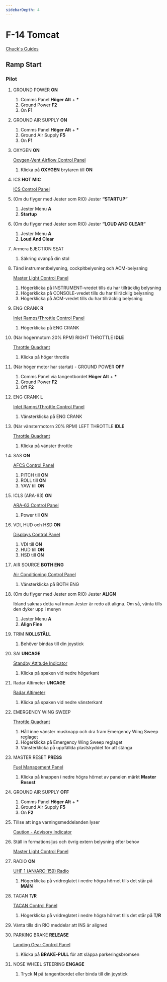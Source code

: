 ```yaml
---
sidebarDepth: 4
---
```


# F-14 Tomcat

[Chuck's Guides](https://www.mudspike.com/chucks-guides-dcs-f-14b-tomcat/)

## Ramp Start

### Pilot

1. GROUND POWER **ON**

    1. Comms Panel **Höger Alt** + **\***
    1. Ground Power **F2**
    1. On **F1**

1. GROUND AIR SUPPLY **ON**

    1. Comms Panel **Höger Alt** + **\***
    1. Ground Air Supply **F5**
    1. On **F1**

1. OXYGEN **ON**

    [Oxygen-Vent Airflow Control Panel](http://www.heatblur.se/F-14Manual/cockpit.html#oxygen-vent-airflow-control-panel)

    1. Klicka på **OXYGEN** brytaren till **ON**

1. ICS **HOT MIC**

    [ICS Control Panel](http://www.heatblur.se/F-14Manual/cockpit.html#ics-control-panel)

1. (Om du flyger med Jester som RIO) Jester **“STARTUP”**

    1. Jester Menu **A**
    2. **Startup**

1. (Om du flyger med Jester som RIO) Jester **“LOUD AND CLEAR”**

    1. Jester Menu **A**
    2. **Loud And Clear**

1. Armera EJECTION SEAT

    1. Säkring ovanpå din stol

1. Tänd instrumentbelysning, cockpitbelysning och ACM-belysning

    [Master Light Control Panel](http://www.heatblur.se/F-14Manual/cockpit.html#master-light-control-panel)

    1. Högerklicka på INSTRUMENT-vredet tills du har tillräcklig belysning
    1. Högerklicka på CONSOLE-vredet tills du har tillräcklig belysning
    1. Högerklicka på ACM-vredet tills du har tillräcklig belysning

1. ENG CRANK **R**

    [Inlet Ramps/Throttle Control Panel](http://www.heatblur.se/F-14Manual/cockpit.html#inlet-ramps-throttle-control-panel)

    1. Högerklicka på ENG CRANK

1. (När högermotorn 20% RPM) RIGHT THROTTLE **IDLE**

    [Throttle Quadrant](http://www.heatblur.se/F-14Manual/cockpit.html#throttle-quadrant)

    1. Klicka på höger throttle

1. (När höger motor har startat) - GROUND POWER **OFF**

    1. Comms Panel via tangentbordet **Höger Alt** + **\***
    1. Ground Power **F2**
    1. Off **F2**

1. ENG CRANK **L**

    [Inlet Ramps/Throttle Control Panel](http://www.heatblur.se/F-14Manual/cockpit.html#inlet-ramps-throttle-control-panel)

    1. Vänsterklicka på ENG CRANK

1. (När vänstermotorn 20% RPM) LEFT THROTTLE **IDLE**

    [Throttle Quadrant](http://www.heatblur.se/F-14Manual/cockpit.html#throttle-quadrant)

    1. Klicka på vänster throttle

1. SAS **ON**

    [AFCS Control Panel](http://www.heatblur.se/F-14Manual/cockpit.html#afcs-control-panel)

    1. PITCH till **ON**
    1. ROLL till **ON**
    1. YAW till **ON**

1. ICLS (ARA-63) **ON**

    [ARA-63 Control Panel](http://www.heatblur.se/F-14Manual/cockpit.html?highlight=crank#ara-63-control-panel)

    1. Power till **ON**

1. VDI, HUD och HSD **ON**

    [Displays Control Panel](http://www.heatblur.se/F-14Manual/cockpit.html#displays-control-panel)

    1. VDI till **ON**
    1. HUD till **ON**
    1. HSD till **ON**

1. AIR SOURCE **BOTH ENG**

    [Air Conditioning Control Panel](http://www.heatblur.se/F-14Manual/cockpit.html#air-conditioning-control-panel)

    1. Vänsterklicka på BOTH ENG

1. (Om du flyger med Jester som RIO) Jester **ALIGN**

    Ibland saknas detta val innan Jester är redo att aligna.
    Om så, vänta tills den dyker upp i menyn

    1. Jester Menu **A**
    2. **Align Fine**

1. TRIM **NOLLSTÄLL**

    1. Behöver bindas till din joystick

1. SAI **UNCAGE**

    [Standby Attitude Indicator](http://www.heatblur.se/F-14Manual/cockpit.html#rstbyattind)

    1. Klicka på spaken vid nedre högerkant

1. Radar Altimeter **UNCAGE**

    [Radar Altimeter](http://www.heatblur.se/F-14Manual/cockpit.html#radar-altimeter)

    1. Klicka på spaken vid nedre vänsterkant

1. EMERGENCY WING SWEEP

    [Throttle Quadrant](http://www.heatblur.se/F-14Manual/cockpit.html#throttle-quadrant)

    1. Håll inne vänster musknapp och dra fram Emergency Wing Sweep reglaget
    1. Högerklicka på Emergency Wing Sweep reglaget
    1. Vänsterklicka på uppfällda plastskyddet för att stänga

1. MASTER RESET **PRESS**

    [Fuel Management Panel](http://www.heatblur.se/F-14Manual/cockpit.html#fuel-management-panel)

    1. Klicka på knappen i nedre högra hörnet av panelen märkt **Master Resest**

1. GROUND AIR SUPPLY **OFF**

    1. Comms Panel **Höger Alt** + **\***
    1. Ground Air Supply **F5**
    1. On **F2**

1. Tillse att inga varningsmeddelanden lyser

    [Caution - Advisory Indicator](http://www.heatblur.se/F-14Manual/cockpit.html#caution-advisory-indicator)

1. Ställ in formationsljus och övrig extern belysning efter behov

    [Master Light Control Panel](http://www.heatblur.se/F-14Manual/cockpit.html#master-light-control-panel)

1. RADIO **ON**

    [UHF 1 (AN/ARC-159) Radio](http://www.heatblur.se/F-14Manual/cockpit.html#uhf-1-an-arc-159-radio)

    1. Högerklicka på vridreglatet i nedre högra hörnet tills det står på **MAIN**

1. TACAN **T/R**

    [TACAN Control Panel](http://www.heatblur.se/F-14Manual/cockpit.html#tacan-control-panel)

    1. Högerklicka på vridreglatet i nedre högra hörnet tills det står på **T/R**

1. Vänta tills din RIO meddelar att INS är aligned
1. PARKING BRAKE **RELEASE**

    [Landing Gear Control Panel](http://www.heatblur.se/F-14Manual/cockpit.html?highlight=parking#landing-gear-control-panel)

    1. Klicka på **BRAKE-PULL** för att släppa parkeringsbromsen

1. NOSE WHEEL STEERING **ENGAGE**

    1. Tryck **N** på tangentbordet eller binda till din joystick

